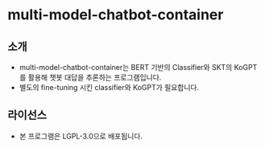 # multi-model-chatbot-container
## 소개
* multi-model-chatbot-container는 BERT 기반의 Classifier와 SKT의 KoGPT를 활용해 챗봇 대답을 추론하는 프로그램입니다.
* 별도의 fine-tuning 시킨 classifier와 KoGPT가 필요합니다.
## 라이선스
* 본 프로그램은 LGPL-3.0으로 배포됩니다.
